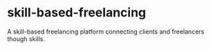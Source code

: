 # skill-based-freelancing
A skill-based freelancing platform connecting clients and freelancers though skills.
